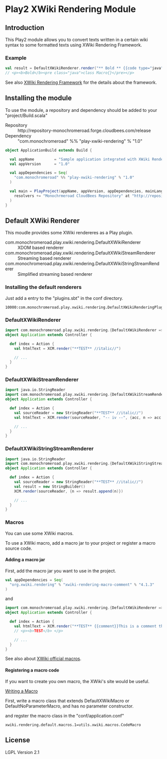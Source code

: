 # Play2 XWiki Rendering Module #

## Introduction ##

This Play2 module allows you to convert texts written in a certain wiki syntax to some formatted texts using XWiki Rendering Framework.

### Example ###

```scala
val result = DefaultXWikiRenderer.render("** Bold ** {{code type="java"}}class Macro{}{{/code}}")
// <p><b>Bold</b><pre class="java">class Macro{}</pre></p>
```

See also [XWiki Rendering Framework](http://rendering.xwiki.org/xwiki/bin/view/Main/WebHome) for the details about the framework.

## Installing the module ##

To use the module, a repository and dependency should be added to your "project/Build.scala"

<dl>
    <dt>Repository</dt>
    <dd>http://repository-monochromeroad.forge.cloudbees.com/release</dd>
    <dt>Dependency</dt>
    <dd>"com.monochromeroad" %% "play-xwiki-rendering" % "1.0"</dd>
</dl>

```scala
object ApplicationBuild extends Build {

  val appName         = "Sample application integrated with XWiki Rendering"
  val appVersion      = "1.0"

  val appDependencies = Seq(
    "com.monochromeroad" %% "play-xwiki-rendering" % "1.0"
  )

  val main = PlayProject(appName, appVersion, appDependencies, mainLang = SCALA).settings(
    resolvers += "Monochrmeroad CloudBees Repository" at "http://repository-monochromeroad.forge.cloudbees.com/release"
  )
}
```

## Default XWiki Renderer ##

This moudle provides some XWiki rendereres as a Play plugin.

<dl>
    <dt>com.monochromeroad.play.xwiki.rendering.DefaultXWikiRenderer</dt>
    <dd>XDOM based renderer</dd>
    <dt>com.monochromeroad.play.xwiki.rendering.DefaultXWikiStreamRenderer</dt>
    <dd>Streaming based renderer</dd>
    <dt>com.monochromeroad.play.xwiki.rendering.DefaultXWikiStringStreamRenderer</dt>
    <dd>Simplified streaming based renderer</dd>
</dl>

### Installing the default renderers ###

Just add a entry to the "plugins.sbt" in the conf directory.

    10000:com.monochromeroad.play.xwiki.rendering.DefaultXWikiRenderingPlugin

### DefaultXWikiRenderer ###

```scala
import com.monochromeroad.play.xwiki.rendering.{DefaultXWikiRenderer => XCM}
object Application extends Controller {

  def index = Action {
    val htmlText = XCM.render("**TEST** //italic//")

    // ...
  }
}
```

### DefaultXWikiStreamRenderer ###

```scala
import java.io.StringReader
import com.monochromeroad.play.xwiki.rendering.{DefaultXWikiStreamRenderer => XCM}
object Application extends Controller {

  def index = Action {
    val sourceReader = new StringReader("**TEST** //italic//")
    val htmlText = XCM.render(sourceReader, "-- iv --", {acc, n => acc + n})

    // ...
  }
}
```

### DefaultXWikiStringStreamRenderer ###

```scala
import java.io.StringReader
import com.monochromeroad.play.xwiki.rendering.{DefaultXWikiStringStreamRenderer => XCM}
object Application extends Controller {

  def index = Action {
    val sourceReader = new StringReader("**TEST** //italic//")
    val result = new StringBuilder()
    XCM.render(sourceReader, {n => result.append(n)})

    // ...
  }
}
```

### Macros ###

You can use some XWiki macros.

To use a XWiki macro, add a macro jar to your project or register a macro source code.

#### Adding a macro jar ####

First, add the macro jar you want to use in the project.

```scala
val appDependencies = Seq(
  "org.xwiki.rendering" % "xwiki-rendering-macro-comment" % "4.1.3"
)
```

and

```scala
import com.monochromeroad.play.xwiki.rendering.{DefaultXWikiRenderer => XCM}
object Application extends Controller {

  def index = Action {
    val htmlText = XCM.render("**TEST** {{comment}}This is a comment that would not be contained in the result{{/comment}}")
    // <p><b>TEST</b> </p>

    // ...
  }
}
```

See also about [XWiki official macros](http://rendering.xwiki.org/xwiki/bin/view/Main/Macros).

#### Registering a macro code ####

If you want to create you own macro, the XWiki's site would be useful.

[Writing a Macro](http://rendering.xwiki.org/xwiki/bin/view/Main/ExtendingMacro)

First, write a macro class that extends DefaultXWikiMacro or DefaultNoParameterMacro, and has no parameter constructor.

and regster the macro class in the "conf/application.conf"

    xwiki.rendering.default.macros.1=utils.xwiki.macros.CodeMacro


## License ##

LGPL Version 2.1

